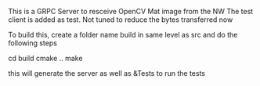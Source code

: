 This is a GRPC Server to resceive OpenCV Mat image from the NW
The test client is added as  test. 
Not tuned to reduce the bytes transferred now

To build this, create a folder name build in same level as src
and do the following steps

cd build
cmake ..
make

this will generate the server as well as &Tests  to run the tests
